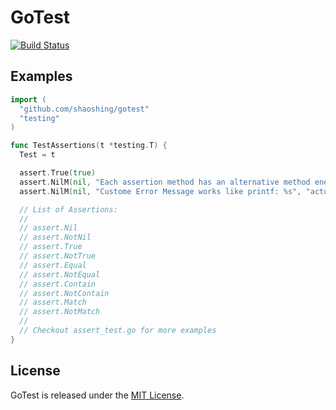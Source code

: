 # GoTest

[![Build Status](https://travis-ci.org/shaoshing/gotest.png?branch=master)](https://travis-ci.org/shaoshing/gotest)


## Examples

```go
import (
  "github.com/shaoshing/gotest"
  "testing"
)

func TestAssertions(t *testing.T) {
  Test = t

  assert.True(true)
  assert.NilM(nil, "Each assertion method has an alternative method eneded with M to support custom error message.")
  assert.NilM(nil, "Custome Error Message works like printf: %s", "actual value")

  // List of Assertions:
  //
  // assert.Nil
  // assert.NotNil
  // assert.True
  // assert.NotTrue
  // assert.Equal
  // assert.NotEqual
  // assert.Contain
  // assert.NotContain
  // assert.Match
  // assert.NotMatch
  //
  // Checkout assert_test.go for more examples
}
```

## License

GoTest is released under the [MIT License](http://www.opensource.org/licenses/MIT).

